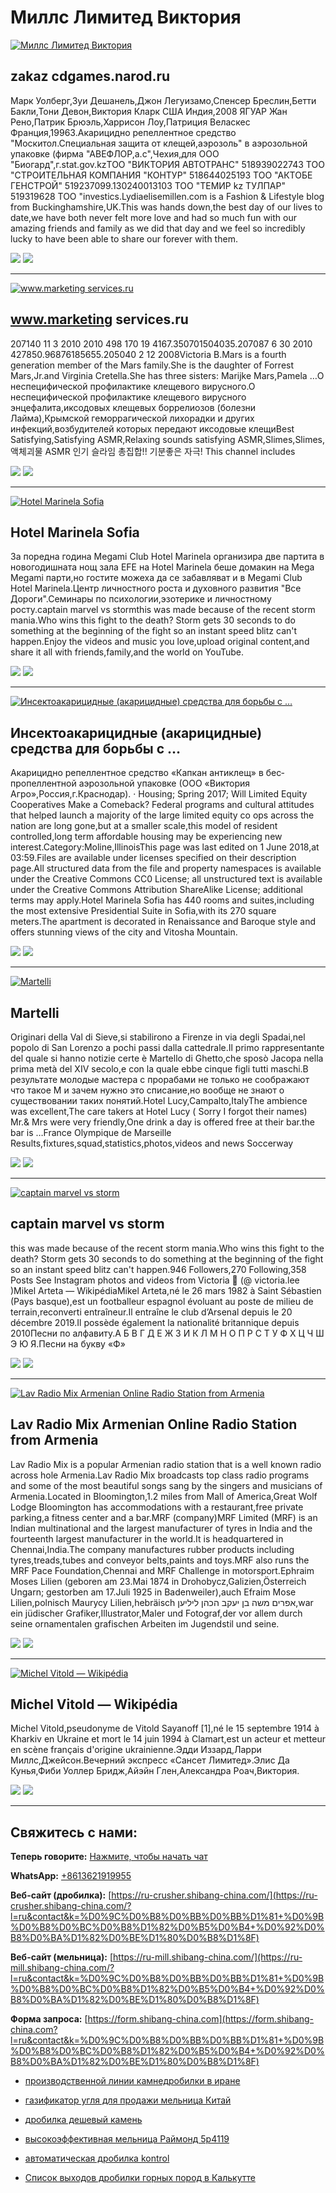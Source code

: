 # Миллс Лимитед Виктория

<a href="https://swt.shibang-china.com/?l=ru&img&k=%D0%9C%D0%B8%D0%BB%D0%BB%D1%81+%D0%9B%D0%B8%D0%BC%D0%B8%D1%82%D0%B5%D0%B4+%D0%92%D0%B8%D0%BA%D1%82%D0%BE%D1%80%D0%B8%D1%8F" target="_blank">![Миллс Лимитед Виктория](http://static.shibang-china.com/all-800x300/242.jpg)</a>

## zakaz cdgames.narod.ru
Марк Уолберг,Зуи Дешанель,Джон Легуизамо,Спенсер Бреслин,Бетти Бакли,Тони Девон,Виктория Кларк США Индия,2008 ЯГУАР Жан Рено,Патрик Брюэль,Харрисон Лоу,Патриция Веласкес Франция,19963.Акарицидно репеллентное средство &quot;Москитол.Специальная защита от клещей,аэрозоль&quot; в аэрозольной упаковке (фирма &quot;АВЕФЛОР,а.с&quot;,Чехия,для ООО &quot;Биогард&quot;,г.stat.gov.kzТОО &quot;ВИКТОРИЯ АВТОТРАНС&quot; 518939022743 ТОО &quot;СТРОИТЕЛЬНАЯ КОМПАНИЯ &quot;КОНТУР&quot; 518644025193 ТОО &quot;АКТОБЕ ГЕНСТРОЙ&quot; 519237099.130240013103 ТОО &quot;ТЕМИР kz ТУЛПАР&quot; 519319628 ТОО &quot;investics.Lydiaelisemillen.com is a Fashion &amp; Lifestyle blog from Buckinghamshire,UK.This was hands down,the best day of our lives to date,we have both never felt more love and had so much fun with our amazing friends and family as we did that day and we feel so incredibly lucky to have been able to share our forever with them.


<a href="https://whatsapp.shibangsoft.com/WhatsApp.php" target="_blank" title="WhatsApp">![](http://static.shibang-china.com/icon/whatsapp.png)</a> <a href="https://swt.shibang-china.com/?l=ru&icon&k=%D0%9C%D0%B8%D0%BB%D0%BB%D1%81+%D0%9B%D0%B8%D0%BC%D0%B8%D1%82%D0%B5%D0%B4+%D0%92%D0%B8%D0%BA%D1%82%D0%BE%D1%80%D0%B8%D1%8F" target="_blank">![](http://static.shibang-china.com/icon/chat-ru.png)</a>

---

<a href="https://swt.shibang-china.com/?l=ru&img&k=%D0%9C%D0%B8%D0%BB%D0%BB%D1%81+%D0%9B%D0%B8%D0%BC%D0%B8%D1%82%D0%B5%D0%B4+%D0%92%D0%B8%D0%BA%D1%82%D0%BE%D1%80%D0%B8%D1%8F" target="_blank">![www.marketing services.ru](http://static.shibang-china.com/all-800x300/838.jpg)</a>

## www.marketing services.ru
207140 11 3 2010 2010 498 170 19 4167.350701504035.207087 6 30 2010 427850.96876185655.205040 2 12 2008Victoria B.Mars is a fourth generation member of the Mars family.She is the daughter of Forrest Mars,Jr.and Virginia Cretella.She has three sisters: Marijke Mars,Pamela …О неспецифической профилактике клещевого вирусного.О неспецифической профилактике клещевого вирусного энцефалита,иксодовых клещевых боррелиозов (болезни Лайма),Крымской геморрагической лихорадки и других инфекций,возбудителей которых передают иксодовые клещиBest Satisfying,Satisfying ASMR,Relaxing sounds satisfying ASMR,Slimes,Slimes,액체괴물 ASMR 인기 슬라임 총집합!! 기분좋은 자극! This channel includes


<a href="https://whatsapp.shibangsoft.com/WhatsApp.php" target="_blank" title="WhatsApp">![](http://static.shibang-china.com/icon/whatsapp.png)</a> <a href="https://swt.shibang-china.com/?l=ru&icon&k=%D0%9C%D0%B8%D0%BB%D0%BB%D1%81+%D0%9B%D0%B8%D0%BC%D0%B8%D1%82%D0%B5%D0%B4+%D0%92%D0%B8%D0%BA%D1%82%D0%BE%D1%80%D0%B8%D1%8F" target="_blank">![](http://static.shibang-china.com/icon/chat-ru.png)</a>

---

<a href="https://swt.shibang-china.com/?l=ru&img&k=%D0%9C%D0%B8%D0%BB%D0%BB%D1%81+%D0%9B%D0%B8%D0%BC%D0%B8%D1%82%D0%B5%D0%B4+%D0%92%D0%B8%D0%BA%D1%82%D0%BE%D1%80%D0%B8%D1%8F" target="_blank">![Hotel Marinela Sofia](http://static.shibang-china.com/all-800x300/212.jpg)</a>

## Hotel Marinela Sofia
За поредна година Megami Club Hotel Marinela организира две партита в новогодишната нощ зала EFE на Hotel Marinela беше домакин на Mega Megami парти,но гостите можеха да се забавляват и в Megami Club Hotel Marinela.Центр личностного роста и духовного развития &quot;Все Дороги&quot;.Семинары по психологии,эзотерике и личностному росту.captain marvel vs stormthis was made because of the recent storm mania.Who wins this fight to the death? Storm gets 30 seconds to do something at the beginning of the fight so an instant speed blitz can't happen.Enjoy the videos and music you love,upload original content,and share it all with friends,family,and the world on YouTube.


<a href="https://whatsapp.shibangsoft.com/WhatsApp.php" target="_blank" title="WhatsApp">![](http://static.shibang-china.com/icon/whatsapp.png)</a> <a href="https://swt.shibang-china.com/?l=ru&icon&k=%D0%9C%D0%B8%D0%BB%D0%BB%D1%81+%D0%9B%D0%B8%D0%BC%D0%B8%D1%82%D0%B5%D0%B4+%D0%92%D0%B8%D0%BA%D1%82%D0%BE%D1%80%D0%B8%D1%8F" target="_blank">![](http://static.shibang-china.com/icon/chat-ru.png)</a>

---

<a href="https://swt.shibang-china.com/?l=ru&img&k=%D0%9C%D0%B8%D0%BB%D0%BB%D1%81+%D0%9B%D0%B8%D0%BC%D0%B8%D1%82%D0%B5%D0%B4+%D0%92%D0%B8%D0%BA%D1%82%D0%BE%D1%80%D0%B8%D1%8F" target="_blank">![Инсектоакарицидные (акарицидные) средства для борьбы с …](http://static.shibang-china.com/all-800x300/965.jpg)</a>

## Инсектоакарицидные (акарицидные) средства для борьбы с …
Акарицидно репеллентное средство &#171;Капкан антиклещ&#187; в бес&#173;пропеллентной аэрозольной упаковке (ООО &#171;Виктория Агро&#187;,Россия,г.Краснодар).&nbsp;&#0183;&#32;Housing; Spring 2017; Will Limited Equity Cooperatives Make a Comeback? Federal programs and cultural attitudes that helped launch a majority of the large limited equity co ops across the nation are long gone,but at a smaller scale,this model of resident controlled,long term affordable housing may be experiencing new interest.Category:Moline,IllinoisThis page was last edited on 1 June 2018,at 03:59.Files are available under licenses specified on their description page.All structured data from the file and property namespaces is available under the Creative Commons CC0 License; all unstructured text is available under the Creative Commons Attribution ShareAlike License; additional terms may apply.Hotel Marinela Sofia has 440 rooms and suites,including the most extensive Presidential Suite in Sofia,with its 270 square meters.The apartment is decorated in Renaissance and Baroque style and offers stunning views of the city and Vitosha Mountain.


<a href="https://whatsapp.shibangsoft.com/WhatsApp.php" target="_blank" title="WhatsApp">![](http://static.shibang-china.com/icon/whatsapp.png)</a> <a href="https://swt.shibang-china.com/?l=ru&icon&k=%D0%9C%D0%B8%D0%BB%D0%BB%D1%81+%D0%9B%D0%B8%D0%BC%D0%B8%D1%82%D0%B5%D0%B4+%D0%92%D0%B8%D0%BA%D1%82%D0%BE%D1%80%D0%B8%D1%8F" target="_blank">![](http://static.shibang-china.com/icon/chat-ru.png)</a>

---

<a href="https://swt.shibang-china.com/?l=ru&img&k=%D0%9C%D0%B8%D0%BB%D0%BB%D1%81+%D0%9B%D0%B8%D0%BC%D0%B8%D1%82%D0%B5%D0%B4+%D0%92%D0%B8%D0%BA%D1%82%D0%BE%D1%80%D0%B8%D1%8F" target="_blank">![Martelli](http://static.shibang-china.com/all-800x300/294.jpg)</a>

## Martelli
Originari della Val di Sieve,si stabilirono a Firenze in via degli Spadai,nel popolo di San Lorenzo a pochi passi dalla cattedrale.Il primo rappresentante del quale si hanno notizie certe &#232; Martello di Ghetto,che spos&#242; Jacopa nella prima met&#224; del XIV secolo,e con la quale ebbe cinque figli tutti maschi.В результате молодые мастера с прорабами не только не соображают что такое М и зачем нужно это списание,но вообще не знают о существовании таких понятий.Hotel Lucy,Campalto,ItalyThe ambience was excellent,The care takers at Hotel Lucy ( Sorry I forgot their names) Mr.&amp; Mrs were very friendly,One drink a day is offered free at their bar.the bar is …France Olympique de Marseille Results,fixtures,squad,statistics,photos,videos and news Soccerway


<a href="https://whatsapp.shibangsoft.com/WhatsApp.php" target="_blank" title="WhatsApp">![](http://static.shibang-china.com/icon/whatsapp.png)</a> <a href="https://swt.shibang-china.com/?l=ru&icon&k=%D0%9C%D0%B8%D0%BB%D0%BB%D1%81+%D0%9B%D0%B8%D0%BC%D0%B8%D1%82%D0%B5%D0%B4+%D0%92%D0%B8%D0%BA%D1%82%D0%BE%D1%80%D0%B8%D1%8F" target="_blank">![](http://static.shibang-china.com/icon/chat-ru.png)</a>

---

<a href="https://swt.shibang-china.com/?l=ru&img&k=%D0%9C%D0%B8%D0%BB%D0%BB%D1%81+%D0%9B%D0%B8%D0%BC%D0%B8%D1%82%D0%B5%D0%B4+%D0%92%D0%B8%D0%BA%D1%82%D0%BE%D1%80%D0%B8%D1%8F" target="_blank">![captain marvel vs storm](http://static.shibang-china.com/all-800x300/702.jpg)</a>

## captain marvel vs storm
this was made because of the recent storm mania.Who wins this fight to the death? Storm gets 30 seconds to do something at the beginning of the fight so an instant speed blitz can't happen.946 Followers,270 Following,358 Posts See Instagram photos and videos from Victoria 🌸 (@ victoria.lee )Mikel Arteta — Wikip&#233;diaMikel Arteta,n&#233; le 26 mars 1982 &#224; Saint S&#233;bastien (Pays basque),est un footballeur espagnol &#233;voluant au poste de milieu de terrain,reconverti entra&#238;neur.Il entra&#238;ne le club d’Arsenal depuis le 20 d&#233;cembre 2019.Il poss&#232;de &#233;galement la nationalit&#233; britannique depuis 2010Песни по алфавиту.А Б В Г Д Е Ж З И К Л М Н О П Р С Т У Ф Х Ц Ч Ш Э Ю Я.Песни на букву &#171;Ф&#187;


<a href="https://whatsapp.shibangsoft.com/WhatsApp.php" target="_blank" title="WhatsApp">![](http://static.shibang-china.com/icon/whatsapp.png)</a> <a href="https://swt.shibang-china.com/?l=ru&icon&k=%D0%9C%D0%B8%D0%BB%D0%BB%D1%81+%D0%9B%D0%B8%D0%BC%D0%B8%D1%82%D0%B5%D0%B4+%D0%92%D0%B8%D0%BA%D1%82%D0%BE%D1%80%D0%B8%D1%8F" target="_blank">![](http://static.shibang-china.com/icon/chat-ru.png)</a>

---

<a href="https://swt.shibang-china.com/?l=ru&img&k=%D0%9C%D0%B8%D0%BB%D0%BB%D1%81+%D0%9B%D0%B8%D0%BC%D0%B8%D1%82%D0%B5%D0%B4+%D0%92%D0%B8%D0%BA%D1%82%D0%BE%D1%80%D0%B8%D1%8F" target="_blank">![Lav Radio Mix  Armenian Online Radio Station from Armenia](http://static.shibang-china.com/all-800x300/56.jpg)</a>

## Lav Radio Mix  Armenian Online Radio Station from Armenia
Lav Radio Mix is a popular Armenian radio station that is a well known radio across hole Armenia.Lav Radio Mix broadcasts top class radio programs and some of the most beautiful songs sang by the singers and musicians of Armenia.Located in Bloomington,1.2 miles from Mall of America,Great Wolf Lodge Bloomington has accommodations with a restaurant,free private parking,a fitness center and a bar.MRF (company)MRF Limited (MRF) is an Indian multinational and the largest manufacturer of tyres in India and the fourteenth largest manufacturer in the world.It is headquartered in Chennai,India.The company manufactures rubber products including tyres,treads,tubes and conveyor belts,paints and toys.MRF also runs the MRF Pace Foundation,Chennai and MRF Challenge in motorsport.Ephraim Moses Lilien (geboren am 23.Mai 1874 in Drohobycz,Galizien,&#214;sterreich Ungarn; gestorben am 17.Juli 1925 in Badenweiler),auch Efraim Mose Lilien,polnisch Maurycy Lilien,hebr&#228;isch אפרים משה בן יעקב הכהן ליליען,war ein j&#252;discher Grafiker,Illustrator,Maler und Fotograf,der vor allem durch seine ornamentalen grafischen Arbeiten im Jugendstil und seine.


<a href="https://whatsapp.shibangsoft.com/WhatsApp.php" target="_blank" title="WhatsApp">![](http://static.shibang-china.com/icon/whatsapp.png)</a> <a href="https://swt.shibang-china.com/?l=ru&icon&k=%D0%9C%D0%B8%D0%BB%D0%BB%D1%81+%D0%9B%D0%B8%D0%BC%D0%B8%D1%82%D0%B5%D0%B4+%D0%92%D0%B8%D0%BA%D1%82%D0%BE%D1%80%D0%B8%D1%8F" target="_blank">![](http://static.shibang-china.com/icon/chat-ru.png)</a>

---

<a href="https://swt.shibang-china.com/?l=ru&img&k=%D0%9C%D0%B8%D0%BB%D0%BB%D1%81+%D0%9B%D0%B8%D0%BC%D0%B8%D1%82%D0%B5%D0%B4+%D0%92%D0%B8%D0%BA%D1%82%D0%BE%D1%80%D0%B8%D1%8F" target="_blank">![Michel Vitold — Wikip&#233;dia](http://static.shibang-china.com/all-800x300/610.jpg)</a>

## Michel Vitold — Wikip&#233;dia
Michel Vitold,pseudonyme de Vitold Sayanoff [1],n&#233; le 15 septembre 1914 &#224; Kharkiv en Ukraine et mort le 14 juin 1994 &#224; Clamart,est un acteur et metteur en sc&#232;ne fran&#231;ais d'origine ukrainienne.Эдди Иззард,Ларри Миллс,Джейсон.Вечерний экспресс &#171;Сансет Лимитед&#187;.Элис Да Кунья,Фиби Уоллер Бридж,Айэйн Глен,Александра Роач,Виктория.

<a href="https://whatsapp.shibangsoft.com/WhatsApp.php" target="_blank" title="WhatsApp">![](http://static.shibang-china.com/icon/whatsapp.png)</a> <a href="https://swt.shibang-china.com/?l=ru&icon&k=%D0%9C%D0%B8%D0%BB%D0%BB%D1%81+%D0%9B%D0%B8%D0%BC%D0%B8%D1%82%D0%B5%D0%B4+%D0%92%D0%B8%D0%BA%D1%82%D0%BE%D1%80%D0%B8%D1%8F" target="_blank">![](http://static.shibang-china.com/icon/chat-ru.png)</a>

---
## Свяжитесь с нами:

**Теперь говорите:** [Нажмите, чтобы начать чат](https://swt.shibang-china.com?l=ru&contact&k=%D0%9C%D0%B8%D0%BB%D0%BB%D1%81+%D0%9B%D0%B8%D0%BC%D0%B8%D1%82%D0%B5%D0%B4+%D0%92%D0%B8%D0%BA%D1%82%D0%BE%D1%80%D0%B8%D1%8F)

**WhatsApp:**  [+8613621919955](https://whatsapp.shibangsoft.com/WhatsApp.php)

**Веб-сайт (дробилка):** [https://ru-crusher.shibang-china.com/](https://ru-crusher.shibang-china.com/?l=ru&contact&k=%D0%9C%D0%B8%D0%BB%D0%BB%D1%81+%D0%9B%D0%B8%D0%BC%D0%B8%D1%82%D0%B5%D0%B4+%D0%92%D0%B8%D0%BA%D1%82%D0%BE%D1%80%D0%B8%D1%8F)

**Веб-сайт (мельница):** [https://ru-mill.shibang-china.com/](https://ru-mill.shibang-china.com/?l=ru&contact&k=%D0%9C%D0%B8%D0%BB%D0%BB%D1%81+%D0%9B%D0%B8%D0%BC%D0%B8%D1%82%D0%B5%D0%B4+%D0%92%D0%B8%D0%BA%D1%82%D0%BE%D1%80%D0%B8%D1%8F)

**Форма запроса:** [https://form.shibang-china.com](https://form.shibang-china.com?l=ru&contact&k=%D0%9C%D0%B8%D0%BB%D0%BB%D1%81+%D0%9B%D0%B8%D0%BC%D0%B8%D1%82%D0%B5%D0%B4+%D0%92%D0%B8%D0%BA%D1%82%D0%BE%D1%80%D0%B8%D1%8F)

* [производственной линии камнедробилки в иране](../135/%D0%BF%D1%80%D0%BE%D0%B8%D0%B7%D0%B2%D0%BE%D0%B4%D1%81%D1%82%D0%B2%D0%B5%D0%BD%D0%BD%D0%BE%D0%B9%20%D0%BB%D0%B8%D0%BD%D0%B8%D0%B8%20%D0%BA%D0%B0%D0%BC%D0%BD%D0%B5%D0%B4%D1%80%D0%BE%D0%B1%D0%B8%D0%BB%D0%BA%D0%B8%20%D0%B2%20%D0%B8%D1%80%D0%B0%D0%BD%D0%B5.md)

* [газификатор угля для продажи мельница Китай](../131/%D0%B3%D0%B0%D0%B7%D0%B8%D1%84%D0%B8%D0%BA%D0%B0%D1%82%D0%BE%D1%80%20%D1%83%D0%B3%D0%BB%D1%8F%20%D0%B4%D0%BB%D1%8F%20%D0%BF%D1%80%D0%BE%D0%B4%D0%B0%D0%B6%D0%B8%20%D0%BC%D0%B5%D0%BB%D1%8C%D0%BD%D0%B8%D1%86%D0%B0%20%D0%9A%D0%B8%D1%82%D0%B0%D0%B9.md)

* [дробилка дешевый камень](../134/%D0%B4%D1%80%D0%BE%D0%B1%D0%B8%D0%BB%D0%BA%D0%B0%20%D0%B4%D0%B5%D1%88%D0%B5%D0%B2%D1%8B%D0%B9%20%D0%BA%D0%B0%D0%BC%D0%B5%D0%BD%D1%8C.md)

* [высокоэффективная мельница Раймонд 5р4119](../133/%D0%B2%D1%8B%D1%81%D0%BE%D0%BA%D0%BE%D1%8D%D1%84%D1%84%D0%B5%D0%BA%D1%82%D0%B8%D0%B2%D0%BD%D0%B0%D1%8F%20%D0%BC%D0%B5%D0%BB%D1%8C%D0%BD%D0%B8%D1%86%D0%B0%20%D0%A0%D0%B0%D0%B9%D0%BC%D0%BE%D0%BD%D0%B4%205%D1%804119.md)

* [автоматическая дробилка kontrol](../134/%D0%B0%D0%B2%D1%82%D0%BE%D0%BC%D0%B0%D1%82%D0%B8%D1%87%D0%B5%D1%81%D0%BA%D0%B0%D1%8F%20%D0%B4%D1%80%D0%BE%D0%B1%D0%B8%D0%BB%D0%BA%D0%B0%20kontrol.md)

* [Список выходов дробилки горных пород в Калькутте](../133/%D0%A1%D0%BF%D0%B8%D1%81%D0%BE%D0%BA%20%D0%B2%D1%8B%D1%85%D0%BE%D0%B4%D0%BE%D0%B2%20%D0%B4%D1%80%D0%BE%D0%B1%D0%B8%D0%BB%D0%BA%D0%B8%20%D0%B3%D0%BE%D1%80%D0%BD%D1%8B%D1%85%20%D0%BF%D0%BE%D1%80%D0%BE%D0%B4%20%D0%B2%20%D0%9A%D0%B0%D0%BB%D1%8C%D0%BA%D1%83%D1%82%D1%82%D0%B5.md)